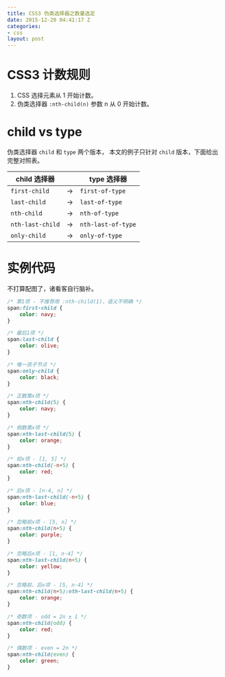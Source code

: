 ```yaml
---
title: CSS3 伪类选择器之数量选定
date: 2015-12-20 04:41:17 Z
categories:
- css
layout: post
---
```


# CSS3 计数规则

1. CSS 选择元素从 1 开始计数。
2. 伪类选择器 `:nth-child(n)` 参数 n 从 0 开始计数。

# child vs type

伪类选择器 `child` 和 `type` 两个版本，
本文的例子只针对 `child` 版本，下面给出完整对照表。

child 选择器    |    | type 选择器
-------------- | -- | ----------------
`first-child`    | -> | `first-of-type`
`last-child`     | -> | `last-of-type`
`nth-child`      | -> | `nth-of-type`
`nth-last-child` | -> | `nth-last-of-type`
`only-child`     | -> | `only-of-type`

# 实例代码

不打算配图了，诸看客自行脑补。

``` css
/* 第1项 - 不推荐用 :nth-child(1)，语义不明确 */
span:first-child {
    color: navy;
}

/* 最后1项 */
span:last-child {
    color: olive;
}

/* 唯一孩子节点 */
span:only-child {
    color: black;
}

/* 正数第x项 */
span:nth-child(5) {
    color: navy;
}

/* 倒数第x项 */
span:nth-last-child(5) {
    color: orange;
}

/* 前x项 - [1, 5] */
span:nth-child(-n+5) {
    color: red;
}

/* 后x项 - [n-4, n] */
span:nth-last-child(-n+5) {
    color: blue;
}

/* 忽略前x项 - [5, n] */
span:nth-child(n+5) {
    color: purple;
}

/* 忽略后x项 - [1, n-4] */
span:nth-last-child(n+5) {
    color: yellow;
}

/* 忽略前、后x项 - [5, n-4] */
span:nth-child(n+5):nth-last-child(n+5) {
    color: orange;
}

/* 奇数项 - odd = 2n ± 1 */
span:nth-child(odd) {
    color: red;
}

/* 偶数项 - even = 2n */
span:nth-child(even) {
    color: green;
}
```
